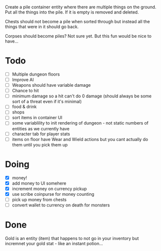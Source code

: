 Create a pile container entity where there are multiple things on the ground. Put all the things into the pile. If it is empty is removed and deleted.

Chests should not become a pile when sorted through but instead all the things that were in it should go back.

Corpses should become piles? Not sure yet. But this fun would be nice to have...

# Todo

- [ ] Multiple dungeon floors
- [ ] Improve AI
- [ ] Weapons should have variable damage
- [ ] Chance to hit
- [ ] minimum damage so a hit can't do 0 damage (should always be some sort of a threat even if it's minimal)
- [ ] food & drink
- [ ] shops
- [ ] sort items in container UI
- [ ] some variablility to init rendering of dungeon - not static numbers of entities as we currently have
- [ ] character tab for player stats
- [ ] items on floor have Wear and Wield actions but you cant actually do them until you pick them up

# Doing

- [x] money!
- [x] add money to UI somehere
- [x] increment money on currency pickup
- [x] use scribe coinpurse for money counting
- [ ] pick up money from chests
- [ ] convert wallet to currency on death for monsters

# Done

Gold is an entity (item) that happens to not go in your inventory but incremnet your gold stat - like an instant potion...
